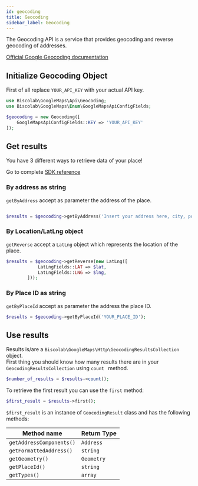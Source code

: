 ```yaml
---
id: geocoding
title: Geocoding
sidebar_label: Geocoding
---
```


The Geocoding API is a service that provides geocoding and reverse geocoding of addresses.

<a href="https://developers.google.com/maps/documentation/geocoding/start" target="_blank">Official Google Geocoding documentation</a>

## Initialize Geocoding Object

First of all replace `YOUR_API_KEY` with your actual API key.


```php
use Biscolab\GoogleMaps\Api\Geocoding;
use Biscolab\GoogleMaps\Enum\GoogleMapsApiConfigFields;

$geocoding = new Geocoding([
	GoogleMapsApiConfigFields::KEY => 'YOUR_API_KEY'
]);
```

## Get results

You have 3 different ways to retrieve data of your place! 

Go to complete <a href="https://biscolab.com/google-maps-php-reference/Biscolab/GoogleMaps/Api/Geocoding.html" target="_blank">SDK reference</a>

### By address as string

`getByAddress` accept as parameter the address of the place.

```php

$results = $geocoding->getByAddress('Insert your address here, city, postal code etc...');

```

### By Location/LatLng object

`getReverse` accept a `LatLng` object which represents the location of the place.

```php
$results = $geocoding->getReverse(new LatLng([
			LatLngFields::LAT => $lat,
			LatLngFields::LNG => $lng,
		]));
```

### By Place ID as string

`getByPlaceId` accept as parameter the address the place ID.

```php
$results = $geocoding->getByPlaceId('YOUR_PLACE_ID');

```

## Use results
Results is/are a `Biscolab\GoogleMaps\Http\GeocodingResultsCollection` object.  
First thing you should know how many results there are in your `GeocodingResultsCollection` using `count
` method.

```php
$number_of_results = $results->count();
```

To retrieve the first result you can use the `first` method:

```php
$first_result = $results->first();
```

`$first_result` is an instance of `GeocodingResult` class and has the following methods:

| Method name | Return Type |
| --------------------- | --------------------- |
|`getAddressComponents()`  | `Address` |
|`getFormattedAddress()`    | `string` |
|`getGeometry()`    | `Geometry` |
|`getPlaceId()`    | `string` |
|`getTypes()`    | `array` |

